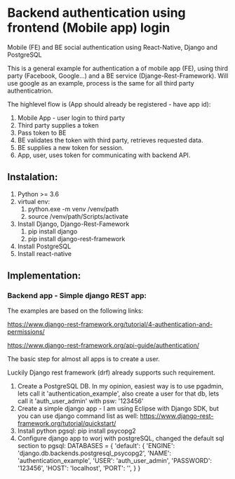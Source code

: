 # Backend authentication using frontend (Mobile app) login

Mobile (FE) and BE social authentication using React-Native, Django and PostgreSQL

This is a general example for authentication a of mobile app (FE), using third party (Facebook, Google...) and a BE service (Djange-Rest-Framework). Will use google as an example, process is the same for all third party authenticatrion.


The highlevel flow is (App should already be registered - have app id):
1) Mobile App - user login to third party
2) Third party supplies a token
3) Pass token to BE
4) BE validates the token with third party, retrieves requested data.
5) BE supplies a new token for session.
6) App, user, uses token for communicating with backend API.

## Instalation:
1. Python >= 3.6
2. virtual env:
    1. python.exe -m venv /venv/path
    2. source /venv/path/Scripts/activate
3. Install Django, Django-Rest-Famework
    1. pip install django
    2. pip install django-rest-framework
4. Install PostgreSQL
5. Install react-native

## Implementation:
### Backend app - Simple django REST app:
The examples are based on the following links:

https://www.django-rest-framework.org/tutorial/4-authentication-and-permissions/

https://www.django-rest-framework.org/api-guide/authentication/

The basic step for almost all apps is to create a user. 

Luckily Django rest framework (drf) already supports such requirement.

1. Create a PostgreSQL DB. In my opinion, easiest way is to use pgadmin, lets call it 'authentication_example', also create a user for that db, lets call it 'auth_user_admin' with psw: '123456'
2. Create a simple django app - I am using Eclipse with Django SDK, but you can use django command list as well: 
https://www.django-rest-framework.org/tutorial/quickstart/
3. Install python pgsql: pip install psycopg2
4. Configure django app to worj with postgreSQL, changed the default sql section to pgsql:
  DATABASES = {
      'default': {
          'ENGINE': 'django.db.backends.postgresql_psycopg2',
          'NAME': 'authentication_example',
          'USER': 'auth_user_admin',
          'PASSWORD': '123456',
          'HOST': 'localhost',
          'PORT': '',
      }
  }



